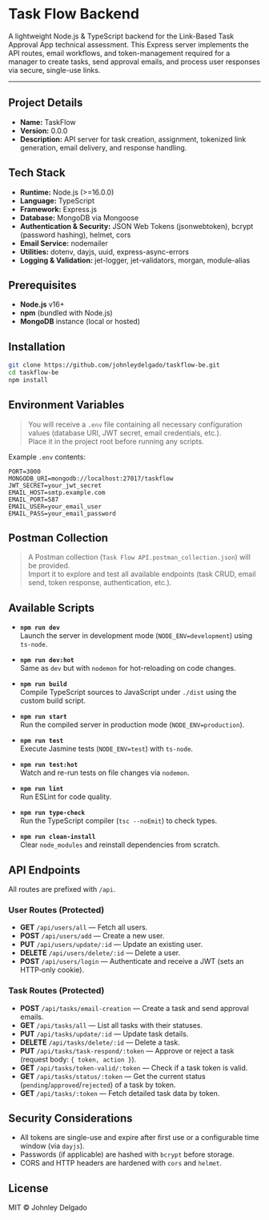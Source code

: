 # Task Flow Backend

A lightweight Node.js & TypeScript backend for the Link-Based Task Approval App technical assessment. This Express server implements the API routes, email workflows, and token-management required for a manager to create tasks, send approval emails, and process user responses via secure, single-use links.

---

## Project Details

- **Name:** TaskFlow
- **Version:** 0.0.0  
- **Description:** API server for task creation, assignment, tokenized link generation, email delivery, and response handling.

## Tech Stack

- **Runtime:** Node.js (>=16.0.0)  
- **Language:** TypeScript  
- **Framework:** Express.js  
- **Database:** MongoDB via Mongoose  
- **Authentication & Security:** JSON Web Tokens (jsonwebtoken), bcrypt (password hashing), helmet, cors  
- **Email Service:** nodemailer  
- **Utilities:** dotenv, dayjs, uuid, express-async-errors  
- **Logging & Validation:** jet-logger, jet-validators, morgan, module-alias

## Prerequisites

- **Node.js** v16+  
- **npm** (bundled with Node.js)  
- **MongoDB** instance (local or hosted)

## Installation

```bash
git clone https://github.com/johnleydelgado/taskflow-be.git
cd taskflow-be
npm install
```

## Environment Variables

> You will receive a `.env` file containing all necessary configuration values (database URI, JWT secret, email credentials, etc.).  
> Place it in the project root before running any scripts.

Example `.env` contents:
```
PORT=3000
MONGODB_URI=mongodb://localhost:27017/taskflow
JWT_SECRET=your_jwt_secret
EMAIL_HOST=smtp.example.com
EMAIL_PORT=587
EMAIL_USER=your_email_user
EMAIL_PASS=your_email_password
```

## Postman Collection

> A Postman collection (`Task Flow API.postman_collection.json`) will be provided.  
> Import it to explore and test all available endpoints (task CRUD, email send, token response, authentication, etc.).

## Available Scripts

- **`npm run dev`**  
  Launch the server in development mode (`NODE_ENV=development`) using `ts-node`.

- **`npm run dev:hot`**  
  Same as `dev` but with `nodemon` for hot-reloading on code changes.

- **`npm run build`**  
  Compile TypeScript sources to JavaScript under `./dist` using the custom build script.

- **`npm run start`**  
  Run the compiled server in production mode (`NODE_ENV=production`).

- **`npm run test`**  
  Execute Jasmine tests (`NODE_ENV=test`) with `ts-node`.

- **`npm run test:hot`**  
  Watch and re-run tests on file changes via `nodemon`.

- **`npm run lint`**  
  Run ESLint for code quality.

- **`npm run type-check`**  
  Run the TypeScript compiler (`tsc --noEmit`) to check types.

- **`npm run clean-install`**  
  Clear `node_modules` and reinstall dependencies from scratch.

## API Endpoints

All routes are prefixed with `/api`.

### User Routes (Protected)
- **GET** `/api/users/all` — Fetch all users.
- **POST** `/api/users/add` — Create a new user.
- **PUT** `/api/users/update/:id` — Update an existing user.
- **DELETE** `/api/users/delete/:id` — Delete a user.
- **POST** `/api/users/login` — Authenticate and receive a JWT (sets an HTTP‑only cookie).

### Task Routes (Protected)
- **POST** `/api/tasks/email-creation` — Create a task and send approval emails.
- **GET** `/api/tasks/all` — List all tasks with their statuses.
- **PUT** `/api/tasks/update/:id` — Update task details.
- **DELETE** `/api/tasks/delete/:id` — Delete a task.
- **PUT** `/api/tasks/task-respond/:token` — Approve or reject a task (request body: `{ token, action }`).
- **GET** `/api/tasks/token-valid/:token` — Check if a task token is valid.
- **GET** `/api/tasks/status/:token` — Get the current status (`pending`/`approved`/`rejected`) of a task by token.
- **GET** `/api/tasks/:token` — Fetch detailed task data by token.

## Security Considerations

- All tokens are single-use and expire after first use or a configurable time window (via `dayjs`).  
- Passwords (if applicable) are hashed with `bcrypt` before storage.  
- CORS and HTTP headers are hardened with `cors` and `helmet`.

## License

MIT © Johnley Delgado

